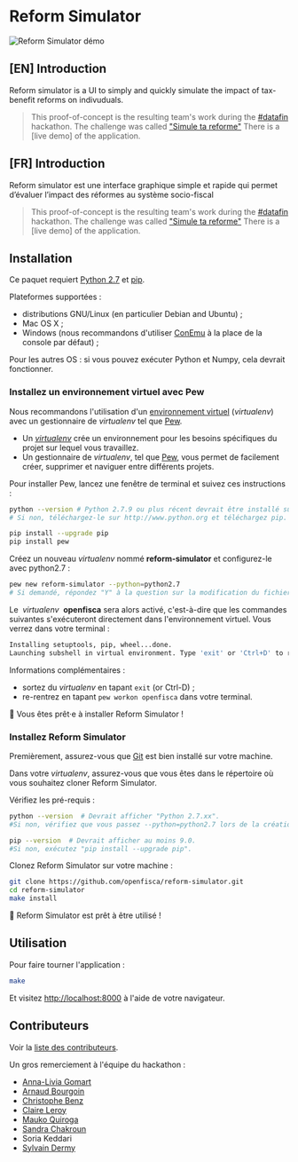 # Reform Simulator

![Reform Simulator démo](https://media.giphy.com/media/1eumM26JDUPhNZYSmb/giphy.gif)

## [EN] Introduction
Reform simulator is a UI to simply and quickly simulate the impact of tax-benefit reforms on indivuduals.
> This proof-of-concept is the resulting team's work during the [#datafin](https://datafin.fr/) hackathon.
> The challenge was called ["Simule ta reforme"](https://forum.datafin.fr/t/simule-ton-amendement/214)
> There is a [live demo] of the application.

## [FR] Introduction
Reform simulator est une interface graphique simple et rapide qui permet d’évaluer l’impact des réformes au système socio-fiscal
> This proof-of-concept is the resulting team's work during the [#datafin](https://datafin.fr/) hackathon.
> The challenge was called ["Simule ta reforme"](https://forum.datafin.fr/t/simule-ton-amendement/214)
> There is a [live demo] of the application.

## Installation

Ce paquet requiert [Python 2.7](https://www.python.org/downloads/) et [pip](https://pip.pypa.io/en/stable/installing/).

Plateformes supportées :
- distributions GNU/Linux (en particulier Debian and Ubuntu) ;
- Mac OS X ;
- Windows (nous recommandons d'utiliser [ConEmu](https://conemu.github.io/) à la place de la console par défaut) ;

Pour les autres OS : si vous pouvez exécuter Python et Numpy, cela devrait fonctionner.

### Installez un environnement virtuel avec Pew

Nous recommandons l'utilisation d'un [environnement virtuel](https://virtualenv.pypa.io/en/stable/) (_virtualenv_) avec un gestionnaire de _virtualenv_ tel que [Pew](https://github.com/berdario/pew).

- Un _[virtualenv](https://virtualenv.pypa.io/en/stable/)_ crée un environnement pour les besoins spécifiques du projet sur lequel vous travaillez.
- Un gestionnaire de _virtualenv_, tel que [Pew](https://github.com/berdario/pew), vous permet de facilement créer, supprimer et naviguer entre différents projets.

Pour installer Pew, lancez une fenêtre de terminal et suivez ces instructions :

```sh
python --version # Python 2.7.9 ou plus récent devrait être installé sur votre ordinateur.
# Si non, téléchargez-le sur http://www.python.org et téléchargez pip.
```

```sh
pip install --upgrade pip
pip install pew
```
Créez un nouveau _virtualenv_ nommé **reform-simulator** et configurez-le avec python2.7 :

```sh
pew new reform-simulator --python=python2.7
# Si demandé, répondez "Y" à la question sur la modification du fichier de configuration de votre shell
```
Le  _virtualenv_  **openfisca** sera alors activé, c'est-à-dire que les commandes suivantes s'exécuteront directement dans l'environnement virtuel. Vous verrez dans votre terminal :

```sh
Installing setuptools, pip, wheel...done.
Launching subshell in virtual environment. Type 'exit' or 'Ctrl+D' to return.
```

Informations complémentaires :
- sortez du _virtualenv_ en tapant `exit` (or Ctrl-D) ;
- re-rentrez en tapant `pew workon openfisca` dans votre terminal.

:tada: Vous êtes prêt·e à installer Reform Simulator !

### Installez Reform Simulator

Premièrement, assurez-vous que [Git](https://www.git-scm.com/) est bien installé sur votre machine.

Dans votre _virtualenv_, assurez-vous que vous êtes dans le répertoire où vous souhaitez cloner Reform Simulator.

Vérifiez les pré-requis :

```sh
python --version  # Devrait afficher "Python 2.7.xx".
#Si non, vérifiez que vous passez --python=python2.7 lors de la création de votre environnement virtuel.
```

```sh
pip --version  # Devrait afficher au moins 9.0.
#Si non, exécutez "pip install --upgrade pip".
```

Clonez Reform Simulator sur votre machine :

```sh
git clone https://github.com/openfisca/reform-simulator.git
cd reform-simulator
make install
```

:tada: Reform Simulator est prêt à être utilisé !

## Utilisation

Pour faire tourner l'application :

```sh
make
```

Et visitez [http://localhost:8000](localhost:8000) à l'aide de votre navigateur.

## Contributeurs

Voir la [liste des contributeurs](https://github.com/openfisca/reform-simulator/graphs/contributors).

Un gros remerciement à l'équipe du hackathon :

- [Anna-Livia Gomart](https://github.com/Anna-Livia)
- [Arnaud Bourgoin](https://twitter.com/arnaudbourgoin)
- [Christophe Benz](https://github.com/cbenz)
- [Claire Leroy](https://github.com/ClaireLeroyIPP)
- [Mauko Quiroga](https://github.com/maukoquiroga)
- [Sandra Chakroun](https://github.com/sandcha)
- Soria Keddari
- [Sylvain Dermy](https://github.com/monbocal)
